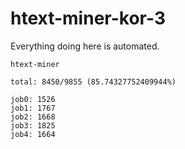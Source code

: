 # htext-miner-kor-3

Everything doing here is automated.

```
htext-miner

total: 8450/9855 (85.74327752409944%)

job0: 1526
job1: 1767
job2: 1668
job3: 1825
job4: 1664
```